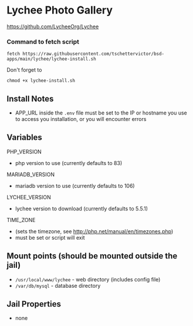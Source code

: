 # Lychee Photo Gallery
https://github.com/LycheeOrg/Lychee

### Command to fetch script
```
fetch https://raw.githubusercontent.com/tschettervictor/bsd-apps/main/lychee/lychee-install.sh
```

Don't forget to
```
chmod +x lychee-install.sh
```

## Install Notes
  - APP_URL inside the `.env` file must be set to the IP or hostname you use to access you installation, or you will encounter errors

## Variables

PHP_VERSION
  - php version to use (currently defaults to 83)

MARIADB_VERSION
  - mariadb version to use (currently defaults to 106)

LYCHEE_VERSION
  - lychee version to download (currently defaults to 5.5.1)

TIME_ZONE
  - (sets the timezone, see http://php.net/manual/en/timezones.php)
  - must be set or script will exit


## Mount points (should be mounted outside the jail)
  - `/usr/local/www/lychee` - web directory (includes config file)
  - `/var/db/mysql` - database directory

## Jail Properties
  - none
